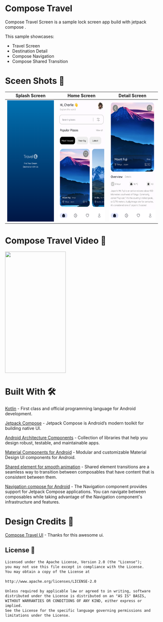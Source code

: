 # Compose Travel

Compose Travel Screen is a sample lock screen app build with jetpack compose .

This sample showcases:

* Travel Screen
* Destination Detail
* Compose Navigation
* Compose Shared Transition

# Sceen Shots 📸

| Splash Screen | Home Screen | Detail Screen |
| ------------- | ----------- | ------------- |
| <img src="https://github.com/Umesh-Patidar/ComposeTravel/blob/main/results/compose_travel_splash.png" width="200" height="400"/>              | <img src="https://github.com/Umesh-Patidar/ComposeTravel/blob/main/results/compose_travel_home.png" width="200" height="400"/>      | <img src="https://github.com/Umesh-Patidar/ComposeTravel/blob/main/results/compose_travel_details.png" width="200" height="400"/>   |


# Compose Travel Video 🎥
<img src="https://github.com/Umesh-Patidar/ComposeTravel/blob/main/results/compose_travel.gif" width="200" height="400"/>

# Built With 🛠
[Kotlin](https://kotlinlang.org/) - First class and official programming language for Android development.

[Jetpack Compose](https://developer.android.com/compose) - Jetpack Compose is Android’s modern toolkit for building native UI.

[Android Architecture Components](https://developer.android.com/topic/architecture) - Collection of libraries that help you design robust, testable, and maintainable apps.

[Material Components for Android](https://github.com/material-components/material-components-android) - Modular and customizable Material Design UI components for Android.

[Shared element for smooth animation](https://developer.android.com/develop/ui/compose/animation/shared-elements) - Shared element transitions are a seamless way to transition between composables that have content that is consistent between them.

[Navigation compose for Android](https://developer.android.com/develop/ui/compose/navigation) - The Navigation component provides support for Jetpack Compose applications. You can navigate between composables while taking advantage of the Navigation component's infrastructure and features.


# Design Credits 👏
[Compose Travel UI](https://www.figma.com/community/file/1287066164820744997) - Thanks for this awesome ui.

## License 🔖
```
Licensed under the Apache License, Version 2.0 (the "License");
you may not use this file except in compliance with the License.
You may obtain a copy of the License at

http://www.apache.org/licenses/LICENSE-2.0

Unless required by applicable law or agreed to in writing, software
distributed under the License is distributed on an "AS IS" BASIS,
WITHOUT WARRANTIES OR CONDITIONS OF ANY KIND, either express or implied.
See the License for the specific language governing permissions and
limitations under the License.
```
